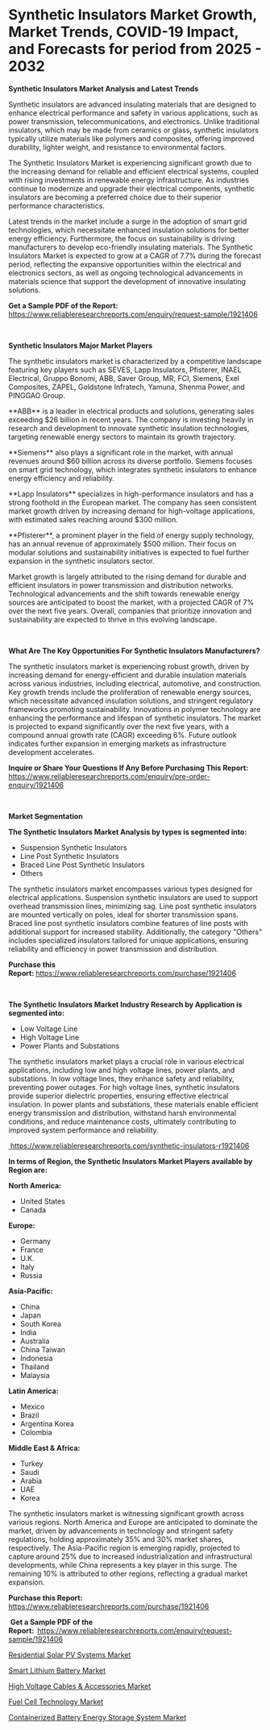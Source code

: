 <p><h1>Synthetic Insulators Market Growth, Market Trends, COVID-19 Impact, and Forecasts for period from 2025 - 2032</h1></p><p><strong>Synthetic Insulators Market Analysis and Latest Trends</strong></p>
<p><p>Synthetic insulators are advanced insulating materials that are designed to enhance electrical performance and safety in various applications, such as power transmission, telecommunications, and electronics. Unlike traditional insulators, which may be made from ceramics or glass, synthetic insulators typically utilize materials like polymers and composites, offering improved durability, lighter weight, and resistance to environmental factors.</p><p>The Synthetic Insulators Market is experiencing significant growth due to the increasing demand for reliable and efficient electrical systems, coupled with rising investments in renewable energy infrastructure. As industries continue to modernize and upgrade their electrical components, synthetic insulators are becoming a preferred choice due to their superior performance characteristics.</p><p>Latest trends in the market include a surge in the adoption of smart grid technologies, which necessitate enhanced insulation solutions for better energy efficiency. Furthermore, the focus on sustainability is driving manufacturers to develop eco-friendly insulating materials. The Synthetic Insulators Market is expected to grow at a CAGR of 7.7% during the forecast period, reflecting the expansive opportunities within the electrical and electronics sectors, as well as ongoing technological advancements in materials science that support the development of innovative insulating solutions.</p></p>
<p><strong>Get a Sample PDF of the Report:&nbsp;</strong> <a href="https://www.reliableresearchreports.com/enquiry/request-sample/1921406?utm_campaign=7&utm_medium=2&utm_source=Github&utm_content=ia&utm_term=07042025&utm_id=synthetic-insulators">https://www.reliableresearchreports.com/enquiry/request-sample/1921406</a></p>
<p>&nbsp;</p>
<p><strong>Synthetic Insulators Major Market Players</strong></p>
<p><p>The synthetic insulators market is characterized by a competitive landscape featuring key players such as SEVES, Lapp Insulators, Pfisterer, INAEL Electrical, Gruppo Bonomi, ABB, Saver Group, MR, FCI, Siemens, Exel Composites, ZAPEL, Goldstone Infratech, Yamuna, Shenma Power, and PINGGAO Group. </p><p>**ABB** is a leader in electrical products and solutions, generating sales exceeding $26 billion in recent years. The company is investing heavily in research and development to innovate synthetic insulation technologies, targeting renewable energy sectors to maintain its growth trajectory.</p><p>**Siemens** also plays a significant role in the market, with annual revenues around $60 billion across its diverse portfolio. Siemens focuses on smart grid technology, which integrates synthetic insulators to enhance energy efficiency and reliability.</p><p>**Lapp Insulators** specializes in high-performance insulators and has a strong foothold in the European market. The company has seen consistent market growth driven by increasing demand for high-voltage applications, with estimated sales reaching around $300 million.</p><p>**Pfisterer**, a prominent player in the field of energy supply technology, has an annual revenue of approximately $500 million. Their focus on modular solutions and sustainability initiatives is expected to fuel further expansion in the synthetic insulators sector.</p><p>Market growth is largely attributed to the rising demand for durable and efficient insulators in power transmission and distribution networks. Technological advancements and the shift towards renewable energy sources are anticipated to boost the market, with a projected CAGR of 7% over the next five years. Overall, companies that prioritize innovation and sustainability are expected to thrive in this evolving landscape.</p></p>
<p>&nbsp;</p>
<p><strong>What Are The Key Opportunities For Synthetic Insulators Manufacturers?</strong></p>
<p><p>The synthetic insulators market is experiencing robust growth, driven by increasing demand for energy-efficient and durable insulation materials across various industries, including electrical, automotive, and construction. Key growth trends include the proliferation of renewable energy sources, which necessitate advanced insulation solutions, and stringent regulatory frameworks promoting sustainability. Innovations in polymer technology are enhancing the performance and lifespan of synthetic insulators. The market is projected to expand significantly over the next five years, with a compound annual growth rate (CAGR) exceeding 6%. Future outlook indicates further expansion in emerging markets as infrastructure development accelerates.</p></p>
<p><strong>Inquire or Share Your Questions If Any Before Purchasing This Report:</strong> <a href="https://www.reliableresearchreports.com/enquiry/pre-order-enquiry/1921406?utm_campaign=7&utm_medium=2&utm_source=Github&utm_content=ia&utm_term=07042025&utm_id=synthetic-insulators">https://www.reliableresearchreports.com/enquiry/pre-order-enquiry/1921406</a></p>
<p>&nbsp;</p>
<p><strong>Market Segmentation</strong></p>
<p><strong>The Synthetic Insulators Market Analysis by types is segmented into:</strong></p>
<p><ul><li>Suspension Synthetic Insulators</li><li>Line Post Synthetic Insulators</li><li>Braced Line Post Synthetic Insulators</li><li>Others</li></ul></p>
<p><p>The synthetic insulators market encompasses various types designed for electrical applications. Suspension synthetic insulators are used to support overhead transmission lines, minimizing sag. Line post synthetic insulators are mounted vertically on poles, ideal for shorter transmission spans. Braced line post synthetic insulators combine features of line posts with additional support for increased stability. Additionally, the category "Others" includes specialized insulators tailored for unique applications, ensuring reliability and efficiency in power transmission and distribution.</p></p>
<p><strong>Purchase this Report:&nbsp;</strong><a href="https://www.reliableresearchreports.com/purchase/1921406?utm_campaign=7&utm_medium=2&utm_source=Github&utm_content=ia&utm_term=07042025&utm_id=synthetic-insulators">https://www.reliableresearchreports.com/purchase/1921406</a></p>
<p>&nbsp;</p>
<p><strong>The Synthetic Insulators Market Industry Research by Application is segmented into:</strong></p>
<p><ul><li>Low Voltage Line</li><li>High Voltage Line</li><li>Power Plants and Substations</li></ul></p>
<p><p>The synthetic insulators market plays a crucial role in various electrical applications, including low and high voltage lines, power plants, and substations. In low voltage lines, they enhance safety and reliability, preventing power outages. For high voltage lines, synthetic insulators provide superior dielectric properties, ensuring effective electrical insulation. In power plants and substations, these materials enable efficient energy transmission and distribution, withstand harsh environmental conditions, and reduce maintenance costs, ultimately contributing to improved system performance and reliability.</p></p>
<p><a href="https://www.reliableresearchreports.com/synthetic-insulators-r1921406?utm_campaign=7&utm_medium=2&utm_source=Github&utm_content=ia&utm_term=07042025&utm_id=synthetic-insulators">&nbsp;https://www.reliableresearchreports.com/synthetic-insulators-r1921406</a></p>
<p><strong>In terms of Region, the Synthetic Insulators Market Players available by Region are:</strong></p>
<p>
    <p> <strong> North America: </strong>
        <ul>
            <li>United States</li>
            <li>Canada</li>
        </ul>
        </p> 
    <p> <strong> Europe: </strong>
        <ul>
            <li>Germany</li>
            <li>France</li>
            <li>U.K.</li>
            <li>Italy</li>
            <li>Russia</li>
        </ul>
        </p> 
    <p> <strong> Asia-Pacific: </strong>
        <ul>
            <li>China</li>
            <li>Japan</li>
            <li>South Korea</li>
            <li>India</li>
            <li>Australia</li>
            <li>China Taiwan</li>
            <li>Indonesia</li>
            <li>Thailand</li>
            <li>Malaysia</li>
        </ul>
        </p> 
    <p> <strong> Latin America: </strong>
        <ul>
            <li>Mexico</li>
            <li>Brazil</li>
            <li>Argentina Korea</li>
            <li>Colombia</li>
        </ul>
        </p> 
    <p> <strong> Middle East & Africa: </strong>
        <ul>
            <li>Turkey</li>
            <li>Saudi</li>
            <li>Arabia</li>
            <li>UAE</li>
            <li>Korea</li>
        </ul>
    </p>
    </p>
<p><p>The synthetic insulators market is witnessing significant growth across various regions. North America and Europe are anticipated to dominate the market, driven by advancements in technology and stringent safety regulations, holding approximately 35% and 30% market shares, respectively. The Asia-Pacific region is emerging rapidly, projected to capture around 25% due to increased industrialization and infrastructural developments, while China represents a key player in this surge. The remaining 10% is attributed to other regions, reflecting a gradual market expansion.</p></p>
<p><strong>Purchase this Report: </strong><a href="https://www.reliableresearchreports.com/purchase/1921406?utm_campaign=7&utm_medium=2&utm_source=Github&utm_content=ia&utm_term=07042025&utm_id=synthetic-insulators">https://www.reliableresearchreports.com/purchase/1921406</a></p>
<p>&nbsp;<strong>Get a Sample PDF of the Report:&nbsp;&nbsp;</strong><a href="https://www.reliableresearchreports.com/enquiry/request-sample/1921406?utm_campaign=7&utm_medium=2&utm_source=Github&utm_content=ia&utm_term=07042025&utm_id=synthetic-insulators">https://www.reliableresearchreports.com/enquiry/request-sample/1921406</a></p>
<p><strong></strong></p>
<p><p><a href="https://github.com/vigatoimrene04/Market-Research-Report-List-1/blob/main/residential-solar-pv-systems-market.md?utm_campaign=7&utm_medium=2&utm_source=Github&utm_content=ia&utm_term=07042025&utm_id=synthetic-insulators">Residential Solar PV Systems Market</a></p><p><a href="https://github.com/supashcriana/Market-Research-Report-List-1/blob/main/smart-lithium-battery-market.md?utm_campaign=7&utm_medium=2&utm_source=Github&utm_content=ia&utm_term=07042025&utm_id=synthetic-insulators">Smart Lithium Battery Market</a></p><p><a href="https://github.com/ozolsgasko02/Market-Research-Report-List-1/blob/main/high-voltage-cables-accessories-market.md?utm_campaign=7&utm_medium=2&utm_source=Github&utm_content=ia&utm_term=07042025&utm_id=synthetic-insulators">High Voltage Cables & Accessories Market</a></p><p><a href="https://github.com/gasiorgary79/Market-Research-Report-List-1/blob/main/fuel-cell-technology-market.md?utm_campaign=7&utm_medium=2&utm_source=Github&utm_content=ia&utm_term=07042025&utm_id=synthetic-insulators">Fuel Cell Technology Market</a></p><p><a href="https://github.com/joubehobock75/Market-Research-Report-List-1/blob/main/containerized-battery-energy-storage-system-market.md?utm_campaign=7&utm_medium=2&utm_source=Github&utm_content=ia&utm_term=07042025&utm_id=synthetic-insulators">Containerized Battery Energy Storage System Market</a></p></p>